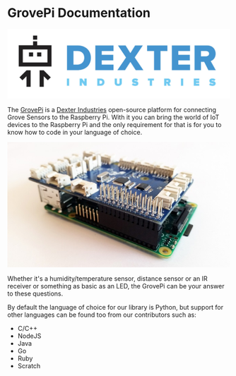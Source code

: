 # GrovePi Documentation

![DexterIndustries Logo](img/biglogo.jpg)

The [GrovePi](https://www.dexterindustries.com/grovepi/) is a [Dexter Industries](https://www.dexterindustries.com) open-source platform for connecting Grove Sensors to the Raspberry Pi. With it you can
bring the world of IoT devices to the Raspberry Pi and the only requirement for that is for you to know
how to code in your language of choice.

![GrovePi](img/grovepi.jpg)

Whether it's a humidity/temperature sensor, distance sensor or an IR receiver or something as basic as an LED,
the GrovePi can be your answer to these questions.

By default the language of choice for our library is Python, but support for other languages can be found too
from our contributors such as:

* C/C++
* NodeJS
* Java
* Go
* Ruby
* Scratch
